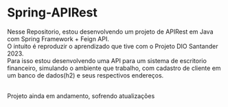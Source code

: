 # Spring-APIRest

Nesse Repositorio, estou desenvolvendo um projeto de APIRest em Java com Spring Framework + Feign API. <br>
O intuito é reproduzir o aprendizado que tive com o Projeto DIO Santander 2023. <br>
Para isso estou desenvolvendo uma API para um sistema de escritorio financeiro, simulando o ambiente que trabalho, com cadastro de cliente em um banco de dados(h2) e seus respectivos endereços.<br> <br>

Projeto ainda em andamento, sofrendo atualizações
